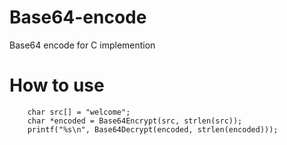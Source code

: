 # Base64-encode
Base64 encode for C  implemention
# How to use 
```
    char src[] = "welcome";
    char *encoded = Base64Encrypt(src, strlen(src));
    printf("%s\n", Base64Decrypt(encoded, strlen(encoded)));
```
